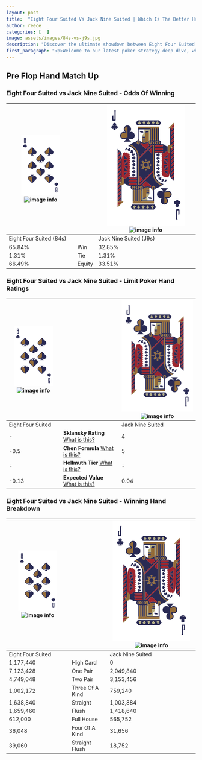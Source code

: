 ```yaml
---
layout: post
title:  "Eight Four Suited Vs Jack Nine Suited | Which Is The Better Hand In Poker? A Complete Guide"
author: reece
categories: [  ]
image: assets/images/84s-vs-j9s.jpg
description: "Discover the ultimate showdown between Eight Four Suited and Jack Nine Suited in poker! Uncover the odds, strategies, and scenarios where one hand triumphs over the other. Get ready to up your poker game with this thrilling analysis."
first_paragraph: "<p>Welcome to our latest poker strategy deep dive, where we're pitting two distinct hands against each other in a high-stakes showdown: Eight Four Suited vs Jack Nine Suited.</p><p>In the dynamic world of poker, every decision counts, and knowing which hand holds the upper hand is key to your success at the table.</p><p>In this article, we'll dissect these two hands, explore the scenarios where one dominates the other, and equip you with the knowledge to make strategic choices that can tip the odds in your favor.</p><p>Get ready to unravel the intriguing dynamics of these poker hands and elevate your game to new heights.</p>"
---
```




[comment]: # (sp0)

## Pre Flop Hand Match Up

<div class="table hand-ratings" markdown="1"> 



### Eight Four Suited vs Jack Nine Suited - Odds Of Winning


    
| ![image info](assets/images/hand1/8.png) ![image info](assets/images/hand1/4s.png) |  | ![image info](assets/images/hand2/J.png) ![image info](assets/images/hand2/9s.png) |
| -------- | -------- | -------- |
| Eight Four Suited (84s) |  | Jack Nine Suited (J9s) |
| 65.84% | Win | 32.85% |
| 1.31% | Tie | 1.31% |
| 66.49% | Equity | 33.51% |




[comment]: # (sp1)



### Eight Four Suited vs Jack Nine Suited - Limit Poker Hand Ratings


    
| ![image info](assets/images/hand1/8.png) ![image info](assets/images/hand1/4s.png) |  | ![image info](assets/images/hand2/J.png) ![image info](assets/images/hand2/9s.png) |
| -------- | -------- | -------- |
| Eight Four Suited |  | Jack Nine Suited |
| - | **Sklansky Rating** [What is this?](/sklansky-rating-explained) | 4 |
| -0.5 | **Chen Formula** [What is this?](/chen-formula-explained) | 5 |
| - | **Hellmuth Tier** [What is this?](/Hellmuth-tier-explained) | - |
| -0.13 | **Expected Value** [What is this?](/expected-value-explained) | 0.04 |




[comment]: # (sp2)



### Eight Four Suited vs Jack Nine Suited - Winning Hand Breakdown


    
| ![image info](assets/images/hand1/8.png) ![image info](assets/images/hand1/4s.png) |  | ![image info](assets/images/hand2/J.png) ![image info](assets/images/hand2/9s.png) |
| -------- | -------- | -------- |
| Eight Four Suited |  | Jack Nine Suited |
| 1,177,440 | High Card | 0 |
| 7,123,428 | One Pair | 2,049,840 |
| 4,749,048 | Two Pair | 3,153,456 |
| 1,002,172 | Three Of A Kind | 759,240 |
| 1,638,840 | Straight | 1,003,884 |
| 1,659,460 | Flush | 1,418,640 |
| 612,000 | Full House | 565,752 |
| 36,048 | Four Of A Kind | 31,656 |
| 39,060 | Straight Flush | 18,752 |




[comment]: # (sp3)



</div>

[comment]: # (sp4)



[comment]: # (sp5)

